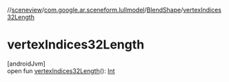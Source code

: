 //[sceneview](../../../index.md)/[com.google.ar.sceneform.lullmodel](../index.md)/[BlendShape](index.md)/[vertexIndices32Length](vertex-indices32-length.md)

# vertexIndices32Length

[androidJvm]\
open fun [vertexIndices32Length](vertex-indices32-length.md)(): [Int](https://kotlinlang.org/api/latest/jvm/stdlib/kotlin/-int/index.html)
